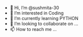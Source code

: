 - 👋 Hi, I’m @sushmita-30
- 👀 I’m interested in Coding
- 🌱 I’m currently learning PYTHON
- 💞️ I’m looking to collaborate on ...
- 📫 How to reach me ...

<!---
sushmita-30/sushmita-30 is a ✨ special ✨ repository because its `README.md` (this file) appears on your GitHub profile.
You can click the Preview link to take a look at your changes.
--->
